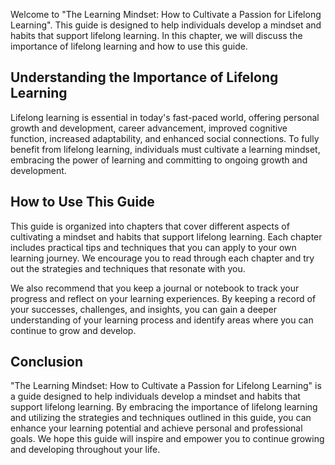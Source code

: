 
Welcome to "The Learning Mindset: How to Cultivate a Passion for Lifelong Learning". This guide is designed to help individuals develop a mindset and habits that support lifelong learning. In this chapter, we will discuss the importance of lifelong learning and how to use this guide.

Understanding the Importance of Lifelong Learning
-------------------------------------------------

Lifelong learning is essential in today's fast-paced world, offering personal growth and development, career advancement, improved cognitive function, increased adaptability, and enhanced social connections. To fully benefit from lifelong learning, individuals must cultivate a learning mindset, embracing the power of learning and committing to ongoing growth and development.

How to Use This Guide
---------------------

This guide is organized into chapters that cover different aspects of cultivating a mindset and habits that support lifelong learning. Each chapter includes practical tips and techniques that you can apply to your own learning journey. We encourage you to read through each chapter and try out the strategies and techniques that resonate with you.

We also recommend that you keep a journal or notebook to track your progress and reflect on your learning experiences. By keeping a record of your successes, challenges, and insights, you can gain a deeper understanding of your learning process and identify areas where you can continue to grow and develop.

Conclusion
----------

"The Learning Mindset: How to Cultivate a Passion for Lifelong Learning" is a guide designed to help individuals develop a mindset and habits that support lifelong learning. By embracing the importance of lifelong learning and utilizing the strategies and techniques outlined in this guide, you can enhance your learning potential and achieve personal and professional goals. We hope this guide will inspire and empower you to continue growing and developing throughout your life.
